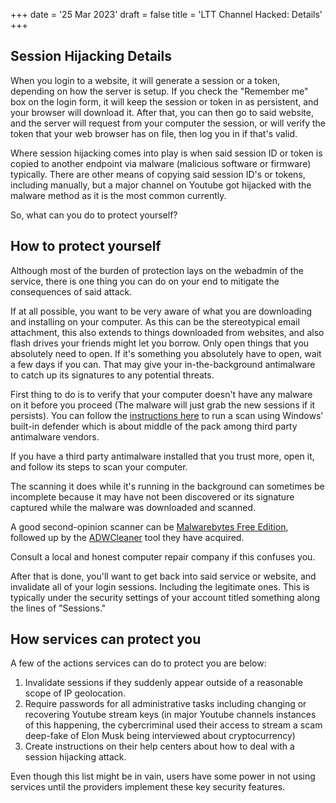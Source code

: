 +++
date = '25 Mar 2023'
draft = false
title = 'LTT Channel Hacked: Details'
+++

## Session Hijacking Details

When you login to a website, it will generate a session or a token, depending on how the server is setup. If you check the "Remember me" box on the login form, it will keep the session or token in as persistent, and your browser will download it. After that, you can then go to said website, and the server will request from your computer the session, or will verify the token that your web browser has on file, then log you in if that's valid.

Where session hijacking comes into play is when said session ID or token is copied to another endpoint via malware (malicious software or firmware) typically. There are other means of copying said session ID's or tokens, including manually, but a major channel on Youtube got hijacked with the malware method as it is the most common currently.

<!--more-->

So, what can you do to protect yourself?

## How to protect yourself

Although most of the burden of protection lays on the webadmin of the service, there is one thing you can do on your end to mitigate the consequences of said attack.

If at all possible, you want to be very aware of what you are downloading and installing on your computer. As this can be the stereotypical email attachment, this also extends to things downloaded from websites, and also flash drives your friends might let you borrow.  Only open things that you absolutely need to open. If it's something you absolutely have to open, wait a few days if you can. That may give your in-the-background antimalware to catch up its signatures to any potential threats.

First thing to do is to verify that your computer doesn't have any malware on it before you proceed (The malware will just grab the new sessions if it persists). You can follow the [instructions here](https://www.howtogeek.com/679263/how-to-scan-with-microsoft-defender-antivirus-on-windows-10/) to run a scan using Windows' built-in defender which is about middle of the pack among third party antimalware vendors.

If you have a third party antimalware installed that you trust more, open it, and follow its steps to scan your computer.

The scanning it does while it's running in the background can sometimes be incomplete because it may have not been discovered or its signature captured while the malware was downloaded and scanned.

A good second-opinion scanner can be [Malwarebytes Free Edition](https://www.malwarebytes.com), followed up by the [ADWCleaner](https://www.malwarebytes.com/adwcleaner) tool they have acquired.

Consult a local and honest computer repair company if this confuses you.

After that is done, you'll want to get back into said service or website, and invalidate all of your login sessions. Including the legitimate ones. This is typically under the security settings of your account titled something along the lines of "Sessions."

## How services can protect you

A few of the actions services can do to protect you are below:

1. Invalidate sessions if they suddenly appear outside of a reasonable scope of IP geolocation.
2. Require passwords for all administrative tasks including changing or recovering Youtube stream keys (in major Youtube channels instances of this happening, the cybercriminal used their access to stream a scam deep-fake of Elon Musk being interviewed about cryptocurrency)
3. Create instructions on their help centers about how to deal with a session hijacking attack.

Even though this list might be in vain, users have some power in not using services until the providers implement these key security features.